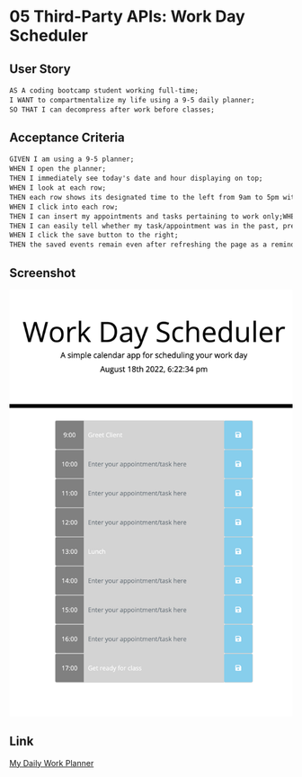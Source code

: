 # 05 Third-Party APIs: Work Day Scheduler

## User Story

```md
AS A coding bootcamp student working full-time;
I WANT to compartmentalize my life using a 9-5 daily planner;
SO THAT I can decompress after work before classes;
```

## Acceptance Criteria

```md
GIVEN I am using a 9-5 planner;
WHEN I open the planner;
THEN I immediately see today's date and hour displaying on top;
WHEN I look at each row;
THEN each row shows its designated time to the left from 9am to 5pm with save icons to the right;
WHEN I click into each row;
THEN I can insert my appointments and tasks pertaining to work only;WHEN I look at the entire planner;
THEN I can easily tell whether my task/appointment was in the past, present or future by their respective colors - grey, red and green;
WHEN I click the save button to the right;
THEN the saved events remain even after refreshing the page as a reminder.
```

## Screenshot
<img src="./Assets/127.0.0.1_5500_index.html.png" alt="screenshot">

## Link
[My Daily Work Planner](https://leanonruthie.github.io/Daily-Work-Planner/)
